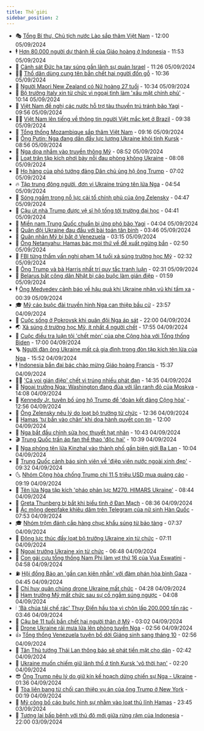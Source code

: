 ```yaml
---
title: Thế giới
sidebar_position: 2
---
```


<!-- vnexpress-the-gioi:START -->
- 🎭 [Tổng Bí thư, Chủ tịch nước Lào sắp thăm Việt Nam](https://vnexpress.net/tong-bi-thu-chu-tich-nuoc-lao-sap-tham-viet-nam-4789213.html) - 12:00 05/09/2024
- 🕴 [Hơn 80.000 người dự thánh lễ của Giáo hoàng ở Indonesia](https://vnexpress.net/hon-80-000-nguoi-du-thanh-le-cua-giao-hoang-o-indonesia-4789485.html) - 11:53 05/09/2024
- 🤭 [Cảnh sát Đức hạ tay súng gần lãnh sự quán Israel](https://vnexpress.net/canh-sat-duc-ha-tay-sung-gan-lanh-su-quan-israel-4789473.html) - 11:26 05/09/2024
- 🧑‍💻 [Thổ dân dùng cung tên bắn chết hai người đốn gỗ](https://vnexpress.net/tho-dan-dung-cung-ten-ban-chet-hai-nguoi-don-go-4789454.html) - 10:36 05/09/2024
- 🦏 [Người Maori New Zealand có Nữ hoàng 27 tuổi](https://vnexpress.net/nguoi-maori-new-zealand-co-nu-hoang-27-tuoi-4789372.html) - 10:34 05/09/2024
- 🦒 [Bộ trưởng Italy xin từ chức vì ngoại tình làm &#39;xấu mặt chính phủ&#39;](https://vnexpress.net/bo-truong-italy-xin-tu-chuc-vi-ngoai-tinh-lam-xau-mat-chinh-phu-4789423.html) - 10:14 05/09/2024
- 🌈 [Việt Nam đề nghị các nước hỗ trợ tàu thuyền trú tránh bão Yagi](https://vnexpress.net/viet-nam-de-nghi-cac-nuoc-ho-tro-tau-thuyen-tru-tranh-bao-yagi-4789447.html) - 09:56 05/09/2024
- 🧑‍🏫 [Việt Nam lên tiếng về thông tin người Việt mắc kẹt ở Brazil](https://vnexpress.net/viet-nam-len-tieng-ve-thong-tin-nguoi-viet-mac-ket-o-brazil-4789449.html) - 09:38 05/09/2024
- 🐲 [Tổng thống Mozambique sắp thăm Việt Nam](https://vnexpress.net/tong-thong-mozambique-sap-tham-viet-nam-4789417.html) - 09:16 05/09/2024
- 🦒 [Ông Putin: Nga đang dần đẩy lực lượng Ukraine khỏi tỉnh Kursk](https://vnexpress.net/ong-putin-nga-dang-dan-day-luc-luong-ukraine-khoi-tinh-kursk-4789414.html) - 08:56 05/09/2024
- 🐻 [Nga dọa nhắm vào truyền thông Mỹ](https://vnexpress.net/nga-doa-nham-vao-truyen-thong-my-4789360.html) - 08:52 05/09/2024
- 🚀 [Loạt trận tập kích phơi bày nỗi đau phòng không Ukraine](https://vnexpress.net/loat-tran-tap-kich-phoi-bay-noi-dau-phong-khong-ukraine-4789295.html) - 08:08 05/09/2024
- 🥰 [Họ hàng của phó tướng đảng Dân chủ ủng hộ ông Trump](https://vnexpress.net/ho-hang-cua-pho-tuong-dang-dan-chu-ung-ho-ong-trump-4789267.html) - 07:02 05/09/2024
- 🔥 [Tập trung đông người, đơn vị Ukraine trúng tên lửa Nga](https://vnexpress.net/tap-trung-dong-nguoi-don-vi-ukraine-trung-ten-lua-nga-4789269.html) - 04:54 05/09/2024
- 🥳 [Sóng ngầm trong nỗ lực cải tổ chính phủ của ông Zelensky](https://vnexpress.net/song-ngam-trong-no-luc-cai-to-chinh-phu-cua-ong-zelensky-4789156.html) - 04:47 05/09/2024
- 💼 [Cậu út nhà Trump được vệ sĩ hộ tống tới trường đại học](https://vnexpress.net/cau-ut-nha-trump-duoc-ve-si-ho-tong-toi-truong-dai-hoc-4789279.html) - 04:41 05/09/2024
- 🤡 [Miền nam Trung Quốc chuẩn bị ứng phó bão Yagi](https://vnexpress.net/mien-nam-trung-quoc-chuan-bi-ung-pho-bao-yagi-4789201.html) - 04:04 05/09/2024
- 🌁 [Quân đội Ukraine đau đầu với bài toán tân binh](https://vnexpress.net/quan-doi-ukraine-dau-dau-voi-bai-toan-tan-binh-4788957.html) - 03:46 05/09/2024
- 🤩 [Quân nhân Mỹ bị bắt ở Venezuela](https://vnexpress.net/quan-nhan-my-bi-bat-o-venezuela-4789171.html) - 03:15 05/09/2024
- 🎉 [Ông Netanyahu: Hamas bác mọi thứ về đề xuất ngừng bắn](https://vnexpress.net/ong-netanyahu-hamas-bac-moi-thu-ve-de-xuat-ngung-ban-4789149.html) - 02:50 05/09/2024
- 🎉 [FBI từng thẩm vấn nghi phạm 14 tuổi xả súng trường học Mỹ](https://vnexpress.net/fbi-tung-tham-van-nghi-pham-14-tuoi-xa-sung-truong-hoc-my-4789172.html) - 02:32 05/09/2024
- 🌁 [Ông Trump và bà Harris nhất trí quy tắc tranh luận](https://vnexpress.net/ong-trump-va-ba-harris-nhat-tri-quy-tac-tranh-luan-4789180.html) - 02:31 05/09/2024
- 🌊 [Belarus bắt công dân Nhật bị cáo buộc làm gián điệp](https://vnexpress.net/belarus-bat-cong-dan-nhat-bi-cao-buoc-lam-gian-diep-4789145.html) - 01:59 05/09/2024
- 🕴 [Ông Medvedev cảnh báo về hậu quả khi Ukraine nhận vũ khí tầm xa](https://vnexpress.net/ong-medvedev-canh-bao-ve-hau-qua-khi-ukraine-nhan-vu-khi-tam-xa-4789137.html) - 00:39 05/09/2024
- 🎓 [Mỹ cáo buộc đài truyền hình Nga can thiệp bầu cử](https://vnexpress.net/my-cao-buoc-dai-truyen-hinh-nga-can-thiep-bau-cu-4789143.html) - 23:57 04/09/2024
- 🦩 [Cuộc sống ở Pokrovsk khi quân đội Nga áp sát](https://vnexpress.net/cuoc-song-o-pokrovsk-khi-quan-doi-nga-ap-sat-4788950.html) - 22:00 04/09/2024
- 🌏 [Xả súng ở trường học Mỹ, ít nhất 4 người chết](https://vnexpress.net/xa-sung-o-truong-hoc-my-it-nhat-4-nguoi-chet-4789128.html) - 17:55 04/09/2024
- 🌋 [Cuộc điều tra luận tội &#39;chết mòn&#39; của phe Cộng hòa với Tổng thống Biden](https://vnexpress.net/cuoc-dieu-tra-luan-toi-chet-mon-cua-phe-cong-hoa-voi-tong-thong-biden-4783401.html) - 17:00 04/09/2024
- 🪜 [Người đàn ông Ukraine mất cả gia đình trong đòn tập kích tên lửa của Nga](https://vnexpress.net/nguoi-dan-ong-ukraine-mat-ca-gia-dinh-trong-don-tap-kich-ten-lua-cua-nga-4789112.html) - 15:52 04/09/2024
- 🕴 [Indonesia bắn đại bác chào mừng Giáo hoàng Francis](https://vnexpress.net/indonesia-ban-dai-bac-chao-mung-giao-hoang-francis-4789107.html) - 15:37 04/09/2024
- 🧑‍🏫 [&#39;Cá voi gián điệp&#39; chết vì trúng nhiều phát đạn](https://vnexpress.net/ca-voi-gian-diep-chet-vi-trung-nhieu-phat-dan-4789100.html) - 14:35 04/09/2024
- 🌮 [Ngoại trưởng Nga: Washington đang đùa với lằn ranh đỏ của Moskva](https://vnexpress.net/ngoai-truong-nga-washington-dang-dua-voi-lan-ranh-do-cua-moskva-4789094.html) - 14:08 04/09/2024
- 🚦 [Kennedy Jr. tuyên bố ủng hộ Trump để &#39;đoàn kết đảng Cộng hòa&#39;](https://vnexpress.net/kennedy-jr-tuyen-bo-ung-ho-trump-de-doan-ket-dang-cong-hoa-4789086.html) - 12:56 04/09/2024
- 💫 [Ông Zelensky nêu lý do loạt bộ trưởng từ chức](https://vnexpress.net/ong-zelensky-neu-ly-do-loat-bo-truong-tu-chuc-4789075.html) - 12:36 04/09/2024
- 🤡 [Hamas &#39;tự bắn vào chân&#39; khi dọa hành quyết con tin](https://vnexpress.net/hamas-tu-ban-vao-chan-khi-doa-hanh-quyet-con-tin-4788792.html) - 12:00 04/09/2024
- 🦣 [Nga bắt đầu chỉnh sửa học thuyết hạt nhân](https://vnexpress.net/nga-bat-dau-chinh-sua-hoc-thuyet-hat-nhan-4789046.html) - 10:43 04/09/2024
- 🎬 [Trung Quốc trấn áp fan thể thao &#39;độc hại&#39;](https://vnexpress.net/trung-quoc-tran-ap-fan-the-thao-doc-hai-4788885.html) - 10:39 04/09/2024
- 🎉 [Nga phóng tên lửa Kinzhal vào thành phố gần biên giới Ba Lan](https://vnexpress.net/nga-phong-ten-lua-kinzhal-vao-thanh-pho-gan-bien-gioi-ba-lan-4789033.html) - 10:04 04/09/2024
- 🎡 [Trung Quốc cảnh báo sinh viên về &#39;điệp viên nước ngoài xinh đẹp&#39;](https://vnexpress.net/trung-quoc-canh-bao-sinh-vien-ve-diep-vien-nuoc-ngoai-xinh-dep-4788987.html) - 09:32 04/09/2024
- 🌜 [Nhóm Cộng hòa chống Trump chi 11,5 triệu USD mua quảng cáo](https://vnexpress.net/nhom-cong-hoa-chong-trump-chi-11-5-trieu-usd-mua-quang-cao-4788979.html) - 09:19 04/09/2024
- 🎡 [Tên lửa Nga tập kích &#39;pháo phản lực M270, HIMARS Ukraine&#39;](https://vnexpress.net/ten-lua-nga-tap-kich-phao-phan-luc-m270-himars-ukraine-4788951.html) - 08:44 04/09/2024
- 🤗 [Greta Thunberg bị bắt khi biểu tình ở Đan Mạch](https://vnexpress.net/greta-thunberg-bi-bat-khi-bieu-tinh-o-dan-mach-4788961.html) - 08:36 04/09/2024
- 🦩 [Ác mộng deepfake khiêu dâm trên Telegram của nữ sinh Hàn Quốc](https://vnexpress.net/ac-mong-deepfake-khieu-dam-tren-telegram-cua-nu-sinh-han-quoc-4788801.html) - 07:53 04/09/2024
- 🎓 [Nhóm trộm đánh cắp hàng chục khẩu súng từ bảo tàng](https://vnexpress.net/nhom-trom-danh-cap-hang-chuc-khau-sung-tu-bao-tang-4788857.html) - 07:37 04/09/2024
- 🌁 [Động lực thúc đẩy loạt bộ trưởng Ukraine xin từ chức](https://vnexpress.net/dong-luc-thuc-day-loat-bo-truong-ukraine-xin-tu-chuc-4788741.html) - 07:11 04/09/2024
- 🤩 [Ngoại trưởng Ukraine xin từ chức](https://vnexpress.net/ngoai-truong-ukraine-xin-tu-chuc-4788925.html) - 06:48 04/09/2024
- 👹 [Con gái cựu tổng thống Nam Phi làm vợ thứ 16 của Vua Eswatini](https://vnexpress.net/con-gai-cuu-tong-thong-nam-phi-lam-vo-thu-16-cua-vua-eswatini-4788876.html) - 04:58 04/09/2024
- ⛽️ [Hội đồng Bảo an &#39;gần cạn kiên nhẫn&#39; với đàm phán hòa bình Gaza](https://vnexpress.net/hoi-dong-bao-an-gan-can-kien-nhan-voi-dam-phan-hoa-binh-gaza-4788834.html) - 04:45 04/09/2024
- 🚀 [Chỉ huy quân chủng drone Ukraine mất chức](https://vnexpress.net/chi-huy-quan-chung-drone-ukraine-mat-chuc-4788856.html) - 04:28 04/09/2024
- 🎡 [Hạm trưởng Mỹ mất chức sau sự cố ngắm súng ngược](https://vnexpress.net/ham-truong-my-mat-chuc-sau-su-co-ngam-sung-nguoc-4788793.html) - 04:08 04/09/2024
- 🕯 [&#39;Bà chúa tái chế rác&#39; Thụy Điển hầu tòa vì chôn lấp 200.000 tấn rác](https://vnexpress.net/ba-chua-tai-che-rac-thuy-dien-hau-toa-vi-chon-lap-200-000-tan-rac-4788770.html) - 03:46 04/09/2024
- 🐻 [Cậu bé 11 tuổi bắn chết hai người thân ở Mỹ](https://vnexpress.net/cau-be-11-tuoi-ban-chet-hai-nguoi-than-o-my-4788748.html) - 03:02 04/09/2024
- 🚦 [Drone Ukraine rải mưa lửa lên phòng tuyến Nga](https://vnexpress.net/drone-ukraine-rai-mua-lua-len-phong-tuyen-nga-4788664.html) - 02:56 04/09/2024
- 👍 [Tổng thống Venezuela tuyên bố dời Giáng sinh sang tháng 10](https://vnexpress.net/tong-thong-venezuela-tuyen-bo-doi-giang-sinh-sang-thang-10-4788734.html) - 02:56 04/09/2024
- 🚀 [Tân Thủ tướng Thái Lan thông báo sẽ phát tiền mặt cho dân](https://vnexpress.net/tan-thu-tuong-thai-lan-thong-bao-se-phat-tien-mat-cho-dan-4788754.html) - 02:42 04/09/2024
- 🌮 [Ukraine muốn chiếm giữ lãnh thổ ở tỉnh Kursk &#39;vô thời hạn&#39;](https://vnexpress.net/ukraine-muon-chiem-giu-lanh-tho-o-tinh-kursk-vo-thoi-han-4788731.html) - 02:20 04/09/2024
- 😎 [Ông Trump nêu lý do giữ kín kế hoạch dừng chiến sự Nga - Ukraine](https://vnexpress.net/ong-trump-neu-ly-do-giu-kin-ke-hoach-dung-chien-su-nga-ukraine-4788717.html) - 01:36 04/09/2024
- 🐲 [Tòa liên bang từ chối can thiệp vụ án của ông Trump ở New York](https://vnexpress.net/toa-lien-bang-tu-choi-can-thiep-vu-an-cua-ong-trump-o-new-york-4788707.html) - 00:19 04/09/2024
- 💫 [Mỹ công bố cáo buộc hình sự nhằm vào loạt thủ lĩnh Hamas](https://vnexpress.net/my-cong-bo-cao-buoc-hinh-su-nham-vao-loat-thu-linh-hamas-4788708.html) - 23:45 03/09/2024
- 👀 [Tương lai bấp bênh với thủ đô mới giữa rừng rậm của Indonesia](https://vnexpress.net/tuong-lai-bap-benh-voi-thu-do-moi-giua-rung-ram-cua-indonesia-4783397.html) - 22:00 03/09/2024<!-- vnexpress-the-gioi:END -->